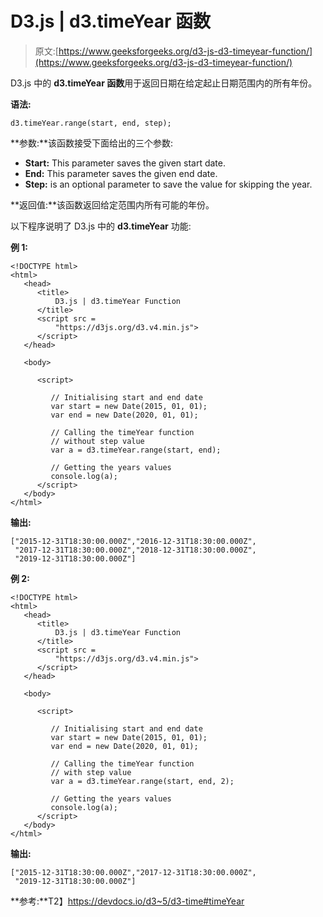 # D3.js | d3.timeYear 函数

> 原文:[https://www.geeksforgeeks.org/d3-js-d3-timeyear-function/](https://www.geeksforgeeks.org/d3-js-d3-timeyear-function/)

D3.js 中的 **d3.timeYear 函数**用于返回日期在给定起止日期范围内的所有年份。

**语法:**

```
d3.timeYear.range(start, end, step);
```

**参数:**该函数接受下面给出的三个参数:

*   **Start:** This parameter saves the given start date.
*   **End:** This parameter saves the given end date.
*   **Step:** is an optional parameter to save the value for skipping the year.

**返回值:**该函数返回给定范围内所有可能的年份。

以下程序说明了 D3.js 中的 **d3.timeYear** 功能:

**例 1:**

```
<!DOCTYPE html>
<html>
   <head>
      <title>
          D3.js | d3.timeYear Function
      </title>
      <script src =
          "https://d3js.org/d3.v4.min.js">
      </script>
   </head>

   <body>

      <script>

         // Initialising start and end date
         var start = new Date(2015, 01, 01);
         var end = new Date(2020, 01, 01);

         // Calling the timeYear function
         // without step value
         var a = d3.timeYear.range(start, end);

         // Getting the years values
         console.log(a);
      </script>
   </body>
</html>
```

**输出:**

```
["2015-12-31T18:30:00.000Z","2016-12-31T18:30:00.000Z",
 "2017-12-31T18:30:00.000Z","2018-12-31T18:30:00.000Z",
 "2019-12-31T18:30:00.000Z"]

```

**例 2:**

```
<!DOCTYPE html>
<html>
   <head>
      <title>
          D3.js | d3.timeYear Function
      </title>
      <script src =
          "https://d3js.org/d3.v4.min.js">
      </script>
   </head>

   <body>

      <script>

         // Initialising start and end date
         var start = new Date(2015, 01, 01);
         var end = new Date(2020, 01, 01);

         // Calling the timeYear function
         // with step value
         var a = d3.timeYear.range(start, end, 2);

         // Getting the years values
         console.log(a);
      </script>
   </body>
</html>
```

**输出:**

```
["2015-12-31T18:30:00.000Z","2017-12-31T18:30:00.000Z",
 "2019-12-31T18:30:00.000Z"]

```

**参考:**T2】https://devdocs.io/d3~5/d3-time#timeYear